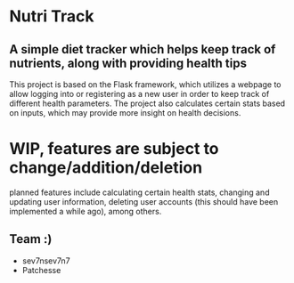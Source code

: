 # Nutri Track
## A simple diet tracker which helps keep track of nutrients, along with providing health tips

This project is based on the Flask framework, which utilizes a webpage to allow logging into or registering as a new user in order to keep track of different health parameters. The project also calculates certain stats based on inputs, which may provide more insight on health decisions.

# WIP, features are subject to change/addition/deletion
planned features include calculating certain health stats, changing and updating user information, deleting user accounts (this should have been implemented a while ago), among others.

## Team :)
- sev7nsev7n7
- Patchesse
